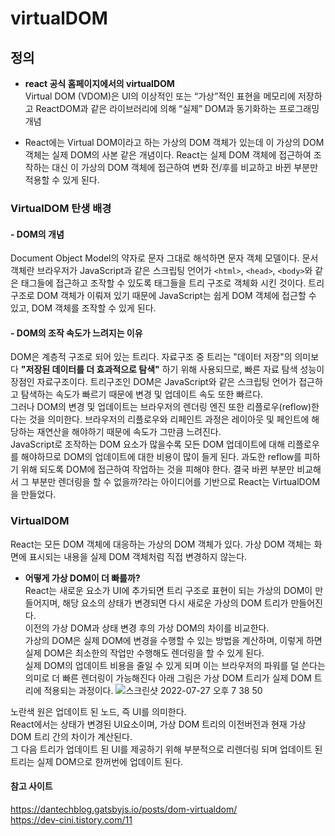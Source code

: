 # virtualDOM

## 정의
- **react 공식 홈페이지에서의 virtualDOM**  
Virtual DOM (VDOM)은 UI의 이상적인 또는 “가상”적인 표현을 메모리에 저장하고 ReactDOM과 같은 라이브러리에 의해 “실제” DOM과 동기화하는 프로그래밍 개념  

- React에는 Virtual DOM이라고 하는 가상의 DOM 객체가 있는데 이 가상의 DOM 객체는 실제 DOM의 사본 같은 개념이다.
React는 실제 DOM 객체에 접근하여 조작하는 대신 이 가상의 DOM 객체에 접근하여 변화 전/후를 비교하고 바뀐 부분만 적용할 수 있게 된다.


### VirtualDOM 탄생 배경

#### - DOM의 개념
Document Object Model의 약자로 문자 그대로 해석하면 문자 객체 모델이다. 
문서 객체란 브라우저가 JavaScript과 같은 스크립팅 언어가 `<html>`, `<head>`, `<body>`와 같은 태그들에 접근하고 조작할 수 있도록 태그들을 트리 구조로 객체화 시킨 것이다. 
트리 구조로 DOM 객체가 이뤄져 있기 때문에 JavaScript는 쉽게 DOM 객체에 접근할 수 있고, DOM 객체를 조작할 수 있게 된다.

#### - DOM의 조작 속도가 느려지는 이유
DOM은 계층적 구조로 되어 있는 트리다. 자료구조 중 트리는 "데이터 저장"의 의미보다 **"저장된 데이터를 더 효과적으로 탐색"** 하기 위해 사용되므로, 빠른 자료 탐색 성능이 장점인 자료구조이다.
트리구조인 DOM은 JavaScript와 같은 스크립팅 언어가 접근하고 탐색하는 속도가 빠르기 때문에 변경 및 업데이트 속도 또한 빠르다.  
그러나 DOM의 변경 및 업데이트는 브라우저의 렌더링 엔진 또한 리플로우(reflow)한다는 것을 의미한다. 
브라우저의 리플로우와 리페인트 과정은 레이아웃 및 페인트에 해당하는 재연산을 해야하기 때문에 속도가 그만큼 느려진다.  
JavaScript로 조작하는 DOM 요소가 많을수록 모든 DOM 업데이트에 대해 리플로우를 해야하므로 DOM의 업데이트에 대한 비용이 많이 들게 된다. 
과도한 reflow를 피하기 위해 되도록 DOM에 접근하여 작업하는 것을 피해야 한다. 
결국 바뀐 부분만 비교해서 그 부분만 렌더링을 할 수 없을까?라는 아이디어를 기반으로 React는 VirtualDOM을 만들었다. 

### VirtualDOM
React는 모든 DOM 객체에 대응하는 가상의 DOM 객체가 있다. 가상 DOM 객체는 화면에 표시되는 내용을 실제 DOM 객체처럼 직접 변경하지 않는다.

- **어떻게 가상 DOM이 더 빠를까?**  
React는 새로운 요소가 UI에 추가되면 트리 구조로 표현이 되는 가상의 DOM이 만들어지며, 해당 요소의 상태가 변경되면 다시 새로운 가상의 DOM 트리가 만들어진다.  
이전의 가상 DOM과 상태 변경 후의 가상 DOM의 차이를 비교한다.  
가상의 DOM은 실제 DOM에 변경을 수행할 수 있는 방법을 계산하며, 이렇게 하면 실제 DOM은 최소한의 작업만 수행해도 렌더링을 할 수 있게 된다.  
실제 DOM의 업데이트 비용을 줄일 수 있게 되며 이는 브라우저의 파워를 덜 쓴다는 의미로 더 빠른 렌더링이 가능해진다
아래 그림은 가상 DOM 트리가 실제 DOM 트리에 적용되는 과정이다.
![스크린샷 2022-07-27 오후 7 38 50](https://user-images.githubusercontent.com/99730280/181227520-a6c46984-77ce-4785-80d4-05e3c2f118d7.png)

노란색 원은 업데이트 된 노드, 즉 UI를 의미한다.  
React에서는 상태가 변경된 UI요소이며, 가상 DOM 트리의 이전버전과 현재 가상 DOM 트리 간의 차이가 계산된다.  
그 다음 트리가 업데이트 된 UI를 제공하기 위해 부분적으로 리렌더링 되며 업데이트 된 트리는 실제 DOM으로 한꺼번에 업데이트 된다.  


#### 참고 사이트  
https://dantechblog.gatsbyjs.io/posts/dom-virtualdom/  
https://dev-cini.tistory.com/11
